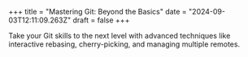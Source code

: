 +++
title = "Mastering Git: Beyond the Basics"
date = "2024-09-03T12:11:09.263Z"
draft = false
+++

  Take your Git skills to the next level with advanced techniques like interactive rebasing, cherry-picking, and managing multiple remotes.
        